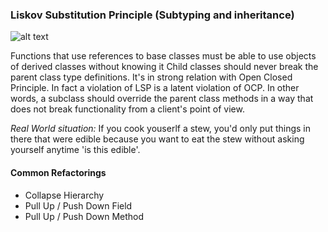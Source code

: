 ### Liskov Substitution Principle (Subtyping and inheritance)
![alt text](https://lostechies.com/derickbailey/files/2011/03/LiskovSubtitutionPrinciple_52BB5162.jpg)

Functions that use references to base classes must be able to use objects of derived classes without knowing it
Child classes should never break the parent class type definitions. It's in strong relation with Open Closed Principle.
In fact a violation of LSP is a latent violation of OCP.
In other words, a subclass should override the parent class methods in a way that does not break 
functionality from a client's point of view.

*Real World situation:* If you cook youserlf a stew, you'd only put things in there that were edible
because you want to eat the stew without asking yourself anytime 'is this edible'.

#### Common Refactorings
- Collapse Hierarchy
- Pull Up / Push Down Field
- Pull Up / Push Down Method